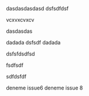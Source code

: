 dasdasdasdasd
 dsfsdfdsf

 vcxvxcvxcv

 dasdasdas

 dadada
dsfsdf
 dadada

 dsfsfdsdfsd

 fsdfsdf


 sdfdsfdf

 deneme issue6
 deneme issue 8